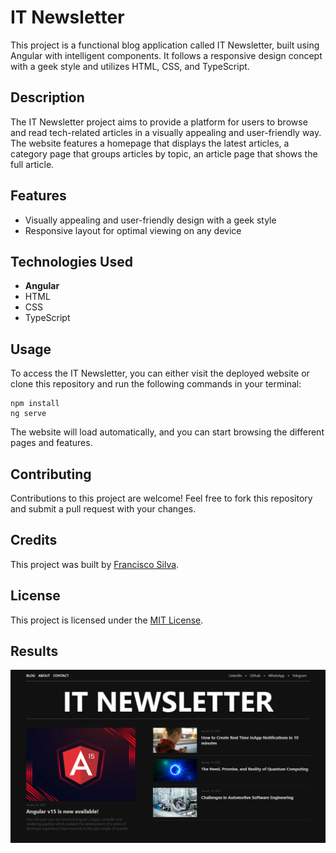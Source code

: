 # IT Newsletter

This project is a functional blog application called IT Newsletter, built using Angular with intelligent components. It follows a responsive design concept with a geek style and utilizes HTML, CSS, and TypeScript.

## Description

The IT Newsletter project aims to provide a platform for users to browse and read tech-related articles in a visually appealing and user-friendly way. The website features a homepage that displays the latest articles, a category page that groups articles by topic, an article page that shows the full article.

## Features

- Visually appealing and user-friendly design with a geek style
- Responsive layout for optimal viewing on any device

## Technologies Used

- **Angular**
- HTML
- CSS
- TypeScript

## Usage

To access the IT Newsletter, you can either visit the deployed website or clone this repository and run the following commands in your terminal:

```
npm install
ng serve
```

The website will load automatically, and you can start browsing the different pages and features.

## Contributing

Contributions to this project are welcome! Feel free to fork this repository and submit a pull request with your changes.

## Credits

This project was built by [Francisco Silva](https://github.com/Burntroll).

## License

This project is licensed under the [MIT License](https://opensource.org/licenses/MIT).

## Results

![blog-pic](blog-pic.png)
